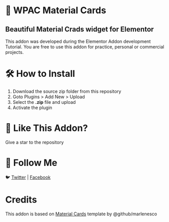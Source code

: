 # 🎴 WPAC Material Cards
## Beautiful Material Crads widget for Elementor
This addon was developed during the Elementor Addon development Tutorial. You are free to use this addon for practice, personal or commercial projects.

# 🛠️ How to Install
1. Download the source zip folder from this repository
2. Goto Plugins > Add New > Upload
3. Select the **.zip** file and upload
4. Activate the plugin


# 💜 Like This Addon? 
Give a star to the repository

# 🧔 Follow Me
🐦 [Twitter](https://twitter.com/MSRwpac) | [Facebook](https://www.facebook.com/MianShahzadRaza/)

# Credits
This addon is based on [Material Cards](https://github.com/marlenesco/material-cards) template by @github/marlenesco 
